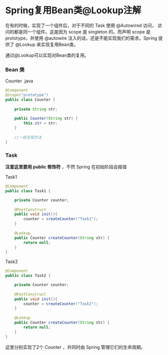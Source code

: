 # Spring复用Bean类@Lookup注解

在有的时候，实现了一个组件后，对于不同的 Task 使用 @Autowired 访问， 访问的都是同一个组件。这是因为 scope 是 singleton 的。而声明 scope 是prototype，并使用 @autowire 注入的话，还是不能实现我们的需求。Spring 提供了  @Lookup  来实现复用Bean类。

通过@Lookup可以实现对Bean类的复用。

### Bean 类

Counter .java

``` java
@Component
@Scope("prototype")
public class Counter {
    
    private String str;
    
    public Counter(String str) {
        this.str = str;
    }
    
    //一些实现方法
}
```

### Task

**注意这里要用 public 修饰符** ，不然 Spring 在初始阶段会报错

Task1

``` java
@Component
public class Task1 { 

    private Counter counter;
    
    @PostConstruct
    public void init(){
        counter = createCounter("Task1");
    }
    
    @Lookup
    public Counter createCounter(String str) {
        return null;
    }
}
```

Task2

``` java
@Component
public class Task2 { 

    private Counter counter;
     
    @PostConstruct
    public void init(){
        counter = createCounter("Task2");
    }
    
    @Lookup
    public Counter createCounter(String str) {
        return null;
    }
}
```

这里分别实现了2个 Counter ，并同时由 Spring 管理它们的生命周期。

